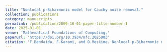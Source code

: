 ```yaml
---
title: "Nonlocal p-Biharmonic model for Cauchy noise removal."
collection: publications
category: manuscripts
permalink: /publication/2009-10-01-paper-title-number-1
date: 2025-01-01
venue: 'Mathematical Foundations of Computing,'
paperurl: 'https://doi.org/10.3934/mfc.2025003'
citation: 'F.Bendaida, F.Karami, and D.Meskine. Nonlocal p-Biharmonic model for Cauchy noise removal. Mathematical Foundations of Computing, 2025.'
---
```


